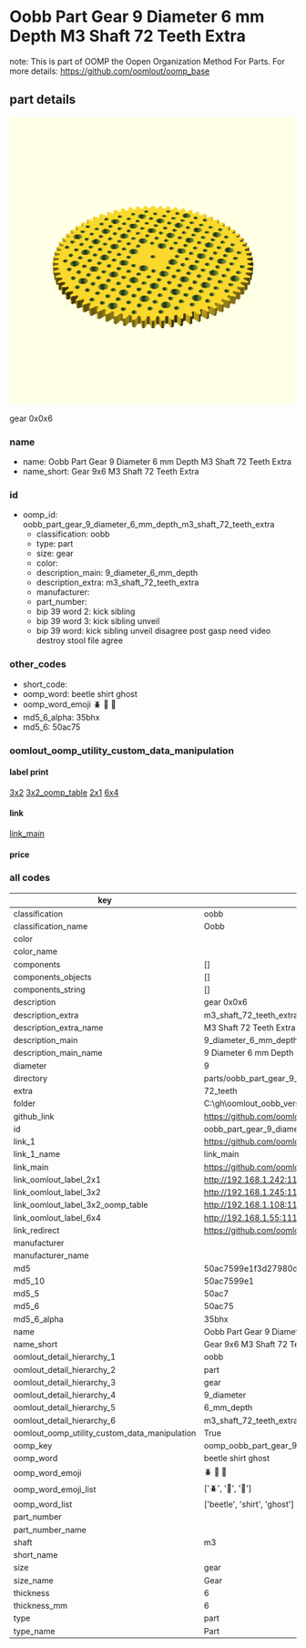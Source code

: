 # Oobb Part Gear 9 Diameter 6 mm Depth M3 Shaft 72 Teeth Extra  

note: This is part of OOMP the Oopen Organization Method For Parts. For more details: https://github.com/oomlout/oomp_base

##  part details
  

[![](3dpr.png)](3dpr.png)

gear 0x0x6



### name
* name: Oobb Part Gear 9 Diameter 6 mm Depth M3 Shaft 72 Teeth Extra
* name_short: Gear 9x6 M3 Shaft 72 Teeth Extra
### id
* oomp_id: oobb_part_gear_9_diameter_6_mm_depth_m3_shaft_72_teeth_extra
  * classification: oobb
  * type: part
  * size: gear
  * color: 
  * description_main: 9_diameter_6_mm_depth
  * description_extra: m3_shaft_72_teeth_extra
  * manufacturer: 
  * part_number: 
  * bip 39 word 2: kick sibling
  * bip 39 word 3: kick sibling unveil
  * bip 39 word: kick sibling unveil disagree post gasp need video destroy stool file agree

### other_codes
* short_code: 
* oomp_word: beetle shirt ghost
* oomp_word_emoji :beetle: :shirt: :ghost:
* md5_6_alpha: 35bhx
* md5_6: 50ac75






### oomlout_oomp_utility_custom_data_manipulation
#### label print
[3x2](http://192.168.1.245:1112/?label=oomp%2035bhx)
[3x2_oomp_table](http://192.168.1.108:1112/?label=oomp%2035bhx)
[2x1](http://192.168.1.242:1112/?label=oomp%2035bhx)
[6x4](http://192.168.1.55:1112/?label=oomp%2035bhx)    

#### link

[link_main](https://github.com/oomlout/oomlout_oobb_version_4_generated_parts/tree/main/navigation_oomp/oobb/part/gear/9_diameter_6_mm_depth/m3_shaft_72_teeth_extra/part)                              

#### price







### all codes 
| key | value |  
| --- | --- |  
| classification | oobb |  
| classification_name | Oobb |  
| color |  |  
| color_name |  |  
| components | [] |  
| components_objects | [] |  
| components_string | [] |  
| description | gear 0x0x6 |  
| description_extra | m3_shaft_72_teeth_extra |  
| description_extra_name | M3 Shaft 72 Teeth Extra |  
| description_main | 9_diameter_6_mm_depth |  
| description_main_name | 9 Diameter 6 mm Depth |  
| diameter | 9 |  
| directory | parts/oobb_part_gear_9_diameter_6_mm_depth_m3_shaft_72_teeth_extra |  
| extra | 72_teeth |  
| folder | C:\gh\oomlout_oobb_version_4_generated_parts\parts\oobb_part_gear_9_diameter_6_mm_depth_m3_shaft_72_teeth_extra |  
| github_link | https://github.com/oomlout/oomlout_oomp_part_src/tree/main/parts/oobb_part_gear_9_diameter_6_mm_depth_m3_shaft_72_teeth_extra |  
| id | oobb_part_gear_9_diameter_6_mm_depth_m3_shaft_72_teeth_extra |  
| link_1 | https://github.com/oomlout/oomlout_oobb_version_4_generated_parts/tree/main/navigation_oomp/oobb/part/gear/9_diameter_6_mm_depth/m3_shaft_72_teeth_extra/part |  
| link_1_name | link_main |  
| link_main | https://github.com/oomlout/oomlout_oobb_version_4_generated_parts/tree/main/navigation_oomp/oobb/part/gear/9_diameter_6_mm_depth/m3_shaft_72_teeth_extra/part |  
| link_oomlout_label_2x1 | http://192.168.1.242:1112/?label=oomp%2035bhx |  
| link_oomlout_label_3x2 | http://192.168.1.245:1112/?label=oomp%2035bhx |  
| link_oomlout_label_3x2_oomp_table | http://192.168.1.108:1112/?label=oomp%2035bhx |  
| link_oomlout_label_6x4 | http://192.168.1.55:1112/?label=oomp%2035bhx |  
| link_redirect | https://github.com/oomlout/oomlout_oobb_version_4_generated_parts/tree/main/parts/oobb_gear_09_06_ex_72_teeth_sh_m3 |  
| manufacturer |  |  
| manufacturer_name |  |  
| md5 | 50ac7599e1f3d27980d453eddcf1ebd1 |  
| md5_10 | 50ac7599e1 |  
| md5_5 | 50ac7 |  
| md5_6 | 50ac75 |  
| md5_6_alpha | 35bhx |  
| name | Oobb Part Gear 9 Diameter 6 mm Depth M3 Shaft 72 Teeth Extra |  
| name_short | Gear 9x6 M3 Shaft 72 Teeth Extra |  
| oomlout_detail_hierarchy_1 | oobb |  
| oomlout_detail_hierarchy_2 | part |  
| oomlout_detail_hierarchy_3 | gear |  
| oomlout_detail_hierarchy_4 | 9_diameter |  
| oomlout_detail_hierarchy_5 | 6_mm_depth |  
| oomlout_detail_hierarchy_6 | m3_shaft_72_teeth_extra |  
| oomlout_oomp_utility_custom_data_manipulation | True |  
| oomp_key | oomp_oobb_part_gear_9_diameter_6_mm_depth_m3_shaft_72_teeth_extra |  
| oomp_word | beetle shirt ghost |  
| oomp_word_emoji | :beetle: :shirt: :ghost: |  
| oomp_word_emoji_list | [':beetle:', ':shirt:', ':ghost:'] |  
| oomp_word_list | ['beetle', 'shirt', 'ghost'] |  
| part_number |  |  
| part_number_name |  |  
| shaft | m3 |  
| short_name |  |  
| size | gear |  
| size_name | Gear |  
| thickness | 6 |  
| thickness_mm | 6 |  
| type | part |  
| type_name | Part |  
